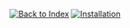[![Back to Index](https://img.shields.io/badge/Back%20to%20Index-<-red)](./MAIN.md) [![Installation](https://img.shields.io/badge/Tutorials->-green)](./Tutorials/TUTORIALS.md)